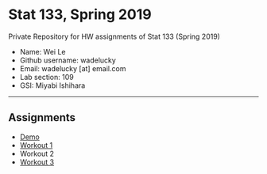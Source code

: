 # Stat 133, Spring 2019

Private Repository for HW assignments of Stat 133 (Spring 2019)

- Name: Wei Le
- Github username: wadelucky
- Email: wadelucky [at] email.com
- Lab section: 109
- GSI: Miyabi Ishihara

-----

## Assignments

- [Demo](demo)
- [Workout 1](workout01)
- Workout 2
- [Workout 3](binomial)


